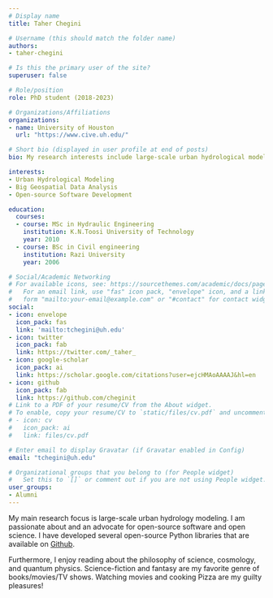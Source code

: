 ```yaml
---
# Display name
title: Taher Chegini

# Username (this should match the folder name)
authors:
- taher-chegini

# Is this the primary user of the site?
superuser: false

# Role/position
role: PhD student (2018-2023)

# Organizations/Affiliations
organizations:
- name: University of Houston
  url: "https://www.cive.uh.edu/"

# Short bio (displayed in user profile at end of posts)
bio: My research interests include large-scale urban hydrological modeling and big data analysis

interests:
- Urban Hydrological Modeling
- Big Geospatial Data Analysis
- Open-source Software Development

education:
  courses:
  - course: MSc in Hydraulic Engineering
    institution: K.N.Toosi University of Technology
    year: 2010
  - course: BSc in Civil engineering
    institution: Razi University
    year: 2006

# Social/Academic Networking
# For available icons, see: https://sourcethemes.com/academic/docs/page-builder/#icons
#   For an email link, use "fas" icon pack, "envelope" icon, and a link in the
#   form "mailto:your-email@example.com" or "#contact" for contact widget.
social:
- icon: envelope
  icon_pack: fas
  link: 'mailto:tchegini@uh.edu'
- icon: twitter
  icon_pack: fab
  link: https://twitter.com/_taher_
- icon: google-scholar
  icon_pack: ai
  link: https://scholar.google.com/citations?user=ejcHMAoAAAAJ&hl=en
- icon: github
  icon_pack: fab
  link: https://github.com/cheginit
# Link to a PDF of your resume/CV from the About widget.
# To enable, copy your resume/CV to `static/files/cv.pdf` and uncomment the lines below.
# - icon: cv
#   icon_pack: ai
#   link: files/cv.pdf

# Enter email to display Gravatar (if Gravatar enabled in Config)
email: "tchegini@uh.edu"

# Organizational groups that you belong to (for People widget)
#   Set this to `[]` or comment out if you are not using People widget.
user_groups:
- Alumni
---
```


My main research focus is large-scale urban hydrology modeling. I am passionate about and an advocate for open-source software and open science. I have developed several open-source Python libraries that are available on [Github](https://github.com/cheginit).

Furthermore, I enjoy reading about the philosophy of science, cosmology, and quantum physics. Science-fiction and fantasy are my favorite genre of books/movies/TV shows. Watching movies and cooking Pizza are my guilty pleasures!
